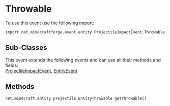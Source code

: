 # Throwable

To use this event use the following import:
```groovy:no-line-numbers
import net.minecraftforge.event.entity.ProjectileImpactEvent.Throwable
```

## Sub-Classes
This event extends the following events and can use all their methods and fields: <br>
[ProjectileImpactEvent](index.md), [EntityEvent](../entity_event/index.md)

## Methods
```groovy:no-line-numbers
net.minecraft.entity.projectile.EntityThrowable getThrowable()
```
